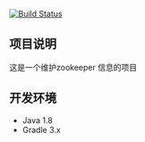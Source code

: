 [![Build Status](https://travis-ci.org/leonard207/zookeeper-manager.svg?branch=master)](https://travis-ci.org/leonard207/zookeeper-manager)
## 项目说明

这是一个维护zookeeper 信息的项目

## 开发环境

* Java 1.8
* Gradle 3.x
